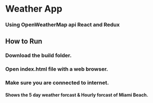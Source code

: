 # Weather App
### Using OpenWeatherMap api React and Redux  
## How to Run
### Download the build folder.  
### Open index.html file with a web browser.  
### Make sure you are connected to internet.  
  
#### Shows the 5 day weather forcast & Hourly forcast of Miami Beach.